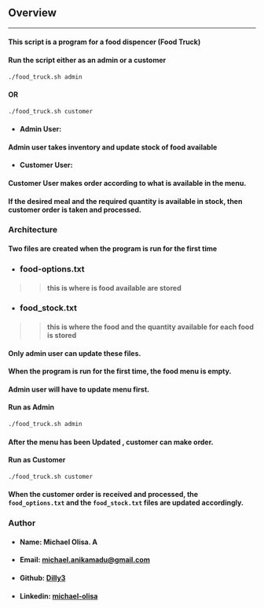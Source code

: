 ## Overview
---
#### This script is a program for a food dispencer (Food Truck)
#### Run the script either as an admin or a customer

```bash
./food_truck.sh admin
```
#### OR
```bash
./food_truck.sh customer
```

- #### Admin User:
####   Admin user takes inventory and update stock of food available
- #### Customer User:
####   Customer User makes order according to what is available in the menu.
####   If the desired meal and the required quantity is available in stock, then customer order is taken and processed.


### Architecture
#### Two files are created when the program is run for the first time
- ### food-options.txt
>> #### this is where is food available are stored
- ### food_stock.txt
>> #### this is where the food and the quantity available for each food is stored
#### Only admin user can update these files.

#### When the program is run for the first time, the food menu is empty.
#### Admin user will have to update menu first.
#### Run as Admin 
```bash
./food_truck.sh admin
```

#### After the menu has been Updated , customer can make order.
#### Run as Customer

```bash
./food_truck.sh customer
```
#### When the customer order is received and processed, the ```food_options.txt``` and the ```food_stock.txt``` files are updated accordingly.
### Author
- #### Name: Michael Olisa. A 
- #### Email: michael.anikamadu@gmail.com
- #### Github: [Dilly3](https://github.com/Dilly3)
- #### Linkedin: [michael-olisa](https://linkedin.com/in/michael-olisa)



